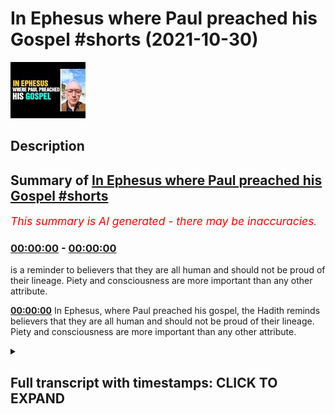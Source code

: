 # In Ephesus where Paul preached his Gospel #shorts (2021-10-30)

![alt In Ephesus where Paul preached his Gospel #shorts](GG6A7U1XVh4.jpg "In Ephesus where Paul preached his Gospel #shorts")

## Description



## Summary of [In Ephesus where Paul preached his Gospel #shorts](https://www.youtube.com/watch?v=GG6A7U1XVh4)


*<span style="color:red; font-size:125%">This summary is AI generated - there may be inaccuracies</span>. [](/)*

### [00:00:00](https://www.youtube.com/watch?v=GG6A7U1XVh4&t=0) - [00:00:00](https://www.youtube.com/watch?v=GG6A7U1XVh4&t=0)

is a reminder to believers that they are all human and should not be proud of their lineage. Piety and consciousness are more important than any other attribute.

**[00:00:00](https://www.youtube.com/watch?v=GG6A7U1XVh4&t=0)** In Ephesus, where Paul preached his gospel, the Hadith reminds believers that they are all human and should not be proud of their lineage. Piety and consciousness are more important than any other attribute.

<details><summary><h2>Full transcript with timestamps: CLICK TO EXPAND</h2></summary>

[0:00:00](https://youtu.be/GG6A7U1XVh4?t=0) well here i am in ephesus where paul  
[0:00:03](https://youtu.be/GG6A7U1XVh4?t=3) preached his gospel and i'm reminded of  
[0:00:05](https://youtu.be/GG6A7U1XVh4?t=5) this hadith  
[0:00:08](https://youtu.be/GG6A7U1XVh4?t=8) related at the messenger of god upon  
[0:00:10](https://youtu.be/GG6A7U1XVh4?t=10) whom be peace said  
[0:00:12](https://youtu.be/GG6A7U1XVh4?t=12) these lineages of yours do not make you  
[0:00:15](https://youtu.be/GG6A7U1XVh4?t=15) superior to anyone you are all human  
[0:00:18](https://youtu.be/GG6A7U1XVh4?t=18) no one has superiority over another  
[0:00:21](https://youtu.be/GG6A7U1XVh4?t=21) except in piety and consciousness  
[0:00:25](https://youtu.be/GG6A7U1XVh4?t=25) it is sufficient shame for one to be  
[0:00:28](https://youtu.be/GG6A7U1XVh4?t=28) foul evil or stingy  
[0:00:31](https://youtu.be/GG6A7U1XVh4?t=31) hadith in ahmad and behaki  

</details>
